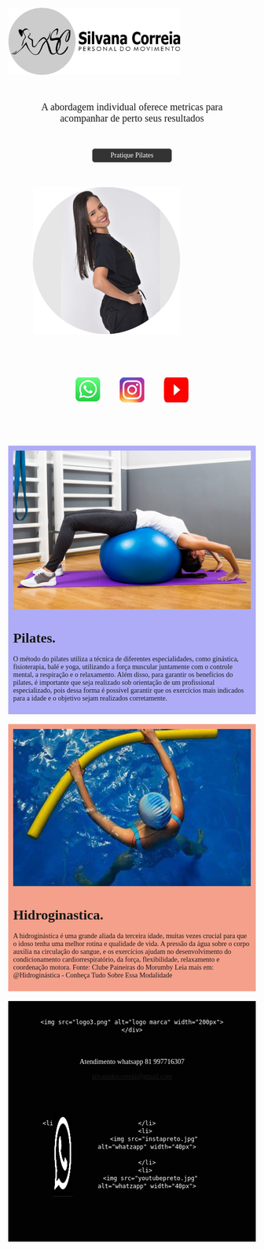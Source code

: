 <html lang="pt">
<head>
  <meta charset="UTF-8">
  <meta name="viewport" content="width=device-width, initial-scale=1.0">
  <title>PERSONAL</title>
</head>
<body>
  
  <style>
    @import url('https://fonts.googleapis.com/css2?family=Comfortaa:wght@300&family=Montserrat:wght@100&display=swap');

    body{
      font-family: comfortaa;
     background-image: url("25.png");
     background-repeat: no-repeat;
     background-size: contain;
     background-position: ;
     
    }

    ul{
            
            list-style: none;
            display:flex;
            padding: 50px;
            justify-content: center;
           
            
                    }
            
                    li{
            
            padding: 20px;
            
                    }

footer {
  text-align: center;
  padding: 20px;
  background-color: rgb(2, 2, 2);
  color: white;
  height: 450px;
  margin-top: 20px;
} 



div.rodap{
margin-top: 50px;

}


div.img1 {
margin-top: 300px;

 
  
}

div.img2 {
  position: relative;
  margin-left: 50px;
  margin-top:  50px;
  
}

div.img3{



}

.btn{
  padding: 5px;
  width: 150px;
  color: #fff;
  background: #333;
  border: 1px solid #555 ;
  border-radius: 5px;
  text-align: center;
  margin-top: 50px;
  
}





div.p1 {
  text-indent: 0px;
  margin-top: 50px;
  margin-right: 30px;
  margin-left: 30px;
  text-align: center;
  font-size: 20px;
}

div.pilates{

  background-color: #605df080;
  padding: 10px;
}

div.hidro{

background-color: #eb441a80;
padding: 10px;
margin-top: 20px;
}

   
      
    
  
    </style>
   
    
   


    


<div class="img1">

<img src="logo.3.png" alt="logo marca" width="350px">
</div>


<div class=" p1">
  <p>
    A abordagem individual oferece metricas para 
    acompanhar de perto seus resultados
  </p>
</div>



<CENter>
<div class="btn"> Pratique Pilates</div>
</CENter>


<div class="img2">
<img src="sc.png" alt="Trulli" width="300" height="300">
</div>


<ul>

  <li>
    
<img src="whatsapp.jpg" alt="whatzapp" width="50px">


  </li>
  <li> 
      <img src="instagram.jpg" alt="whatzapp" width="50px">

  </li>
  <li> 
    <img src="youtube.jpg" alt="whatzapp" width="50px">

</li>

</ul>


<div class="pilates">
  <img src="pilates.jpeg" alt="logo marca" width="100%">
<h1>
  Pilates.
</h1>
<p>
  O método do pilates utiliza a técnica de diferentes especialidades, como ginástica, fisioterapia, 
  balé e yoga, utilizando a força muscular juntamente com o controle mental, a respiração e o relaxamento.
  Além disso, para garantir os benefícios do pilates, é importante que seja realizado sob orientação de um 
  profissional especializado, pois dessa forma é possível garantir que os exercícios mais indicados para a idade
   e o objetivo sejam realizados corretamente.

</p>
</div>


<div class="hidro">
  <img src="hidro.jpeg" alt="logo marca" width="100%">
<h1>
  Hidroginastica.
</h1>

<p>
  A hidroginástica é uma grande aliada da terceira idade, muitas 
  vezes crucial para que o idoso tenha uma melhor rotina e qualidade de vida. 
  A pressão da água sobre o corpo auxilia na circulação do sangue, e os exercícios
   ajudam no desenvolvimento do condicionamento cardiorrespiratório, da força, flexibilidade,
    relaxamento e coordenação motora.
  Fonte: Clube Paineiras do Morumby
  Leia mais em: @Hidroginástica - Conheça Tudo Sobre Essa Modalidade

</p>
</div>




<footer>

  <div class="img3">

    <img src="logo3.png" alt="logo marca" width="200px">
    </div>

  <div class="rodap">
  <p>Atendimento whatsapp 81 997716307</p>
  <a href="mailto:hege@example.com">silvanakscorreia@gmail.com</a>
  
  <ul>

    <li>
      
  <img src="whatapreto.jpg" alt="whatzapp" width="40px">
  
  
    </li>
    <li> 
        <img src="instapreto.jpg" alt="whatzapp" width="40px">
  
    </li>
    <li> 
      <img src="youtubepreto.jpg" alt="whatzapp" width="40px">
  
  </li>
  
  </ul> 
  
</div>


</footer> 


</body>
</html>

